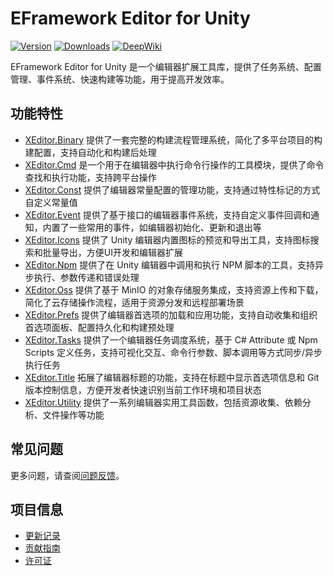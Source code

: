 # EFramework Editor for Unity

[![Version](https://img.shields.io/npm/v/org.eframework.u3d.edit)](https://www.npmjs.com/package/org.eframework.u3d.edit)
[![Downloads](https://img.shields.io/npm/dm/org.eframework.u3d.edit)](https://www.npmjs.com/package/org.eframework.u3d.edit)
[![DeepWiki](https://img.shields.io/badge/DeepWiki-Explore-blue)](https://deepwiki.com/eframework-org/U3D.EDIT)

EFramework Editor for Unity 是一个编辑器扩展工具库，提供了任务系统、配置管理、事件系统、快速构建等功能，用于提高开发效率。

## 功能特性

- [XEditor.Binary](Documentation~/XEditor.Binary.md) 提供了一套完整的构建流程管理系统，简化了多平台项目的构建配置，支持自动化和构建后处理
- [XEditor.Cmd](Documentation~/XEditor.Cmd.md) 是一个用于在编辑器中执行命令行操作的工具模块，提供了命令查找和执行功能，支持跨平台操作
- [XEditor.Const](Documentation~/XEditor.Const.md) 提供了编辑器常量配置的管理功能，支持通过特性标记的方式自定义常量值
- [XEditor.Event](Documentation~/XEditor.Event.md) 提供了基于接口的编辑器事件系统，支持自定义事件回调和通知，内置了一些常用的事件，如编辑器初始化、更新和退出等
- [XEditor.Icons](Documentation~/XEditor.Icons.md) 提供了 Unity 编辑器内置图标的预览和导出工具，支持图标搜索和批量导出，方便UI开发和编辑器扩展
- [XEditor.Npm](Documentation~/XEditor.Npm.md) 提供了在 Unity 编辑器中调用和执行 NPM 脚本的工具，支持异步执行、参数传递和错误处理
- [XEditor.Oss](Documentation~/XEditor.Oss.md) 提供了基于 MinIO 的对象存储服务集成，支持资源上传和下载，简化了云存储操作流程，适用于资源分发和远程部署场景
- [XEditor.Prefs](Documentation~/XEditor.Prefs.md) 提供了编辑器首选项的加载和应用功能，支持自动收集和组织首选项面板、配置持久化和构建预处理
- [XEditor.Tasks](Documentation~/XEditor.Tasks.md) 提供了一个编辑器任务调度系统，基于 C# Attribute 或 Npm Scripts 定义任务，支持可视化交互、命令行参数、脚本调用等方式同步/异步执行任务
- [XEditor.Title](Documentation~/XEditor.Title.md) 拓展了编辑器标题的功能，支持在标题中显示首选项信息和 Git 版本控制信息，方便开发者快速识别当前工作环境和项目状态
- [XEditor.Utility](Documentation~/XEditor.Utility.md) 提供了一系列编辑器实用工具函数，包括资源收集、依赖分析、文件操作等功能

## 常见问题

更多问题，请查阅[问题反馈](CONTRIBUTING.md#问题反馈)。

## 项目信息

- [更新记录](CHANGELOG.md)
- [贡献指南](CONTRIBUTING.md)
- [许可证](LICENSE.md)